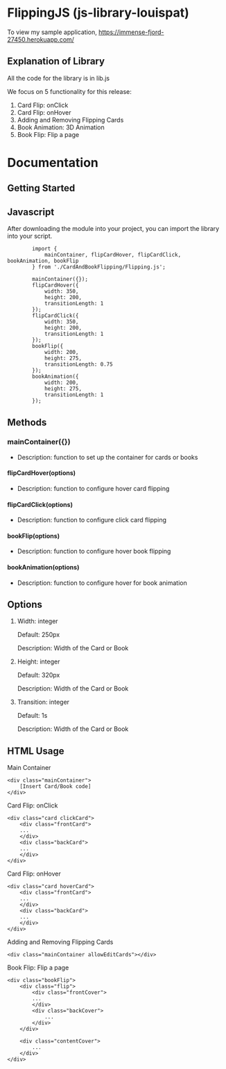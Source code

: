 # FlippingJS (js-library-louispat)

To view my sample application, https://immense-fjord-27450.herokuapp.com/

## Explanation of Library

All the code for the library is in lib.js

We focus on 5 functionality for this release:

1. Card Flip: onClick
2. Card Flip: onHover
3. Adding and Removing Flipping Cards
4. Book Animation: 3D Animation
5. Book Flip: Flip a page

# Documentation

## Getting Started

## Javascript

After downloading the module into your project, you can import the library into your script.

            import {
                mainContainer, flipCardHover, flipCardClick, bookAnimation, bookFlip
            } from './CardAndBookFlipping/Flipping.js';

            mainContainer({});
            flipCardHover({
                width: 350,
                height: 200,
                transitionLength: 1
            });
            flipCardClick({
                width: 350,
                height: 200,
                transitionLength: 1
            });
            bookFlip({
                width: 200,
                height: 275,
                transitionLength: 0.75
            });
            bookAnimation({
                width: 200,
                height: 275,
                transitionLength: 1
            });

## Methods

### mainContainer({})

- Description: function to set up the container for cards or books

#### flipCardHover(options)

- Description: function to configure hover card flipping

#### flipCardClick(options)

- Description: function to configure click card flipping

#### bookFlip(options)

- Description: function to configure hover book flipping

#### bookAnimation(options)

- Description: function to configure hover for book animation

## Options

1.  Width: integer

    Default: 250px

    Description: Width of the Card or Book

2.  Height: integer

    Default: 320px

    Description: Width of the Card or Book

3.  Transition: integer

    Default: 1s

    Description: Width of the Card or Book

## HTML Usage

Main Container

```
<div class="mainContainer">
    [Insert Card/Book code]
</div>
```

Card Flip: onClick

```
<div class="card clickCard">
    <div class="frontCard">
    ...
    </div>
    <div class="backCard">
    ...
    </div>
</div>
```

Card Flip: onHover

```
<div class="card hoverCard">
    <div class="frontCard">
    ...
    </div>
    <div class="backCard">
    ...
    </div>
</div>
```

Adding and Removing Flipping Cards

```
<div class="mainContainer allowEditCards"></div>
```

Book Flip: Flip a page

```
<div class="bookFlip">
    <div class="flip">
        <div class="frontCover">
        ...
        </div>
        <div class="backCover">
            ...
        </div>
    </div>

    <div class="contentCover">
        ...
    </div>
</div>
```
